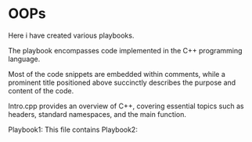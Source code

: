 # OOPs
Here i have created various playbooks.

The playbook encompasses code implemented in the C++ programming language.

Most of the code snippets are embedded within comments, while a prominent title positioned above succinctly describes the purpose and content of the code.

Intro.cpp provides an overview of C++, covering essential topics such as headers, standard namespaces, and the main function.

Playbook1: This file contains
Playbook2:



